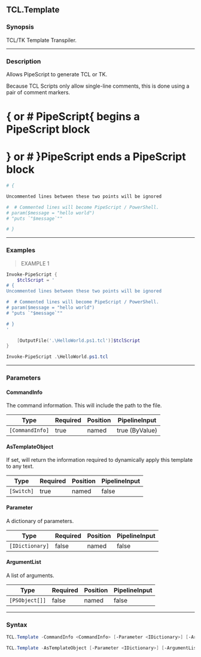 TCL.Template
------------




### Synopsis
TCL/TK Template Transpiler.



---


### Description

Allows PipeScript to generate TCL or TK.

Because TCL Scripts only allow single-line comments, this is done using a pair of comment markers.

# { or # PipeScript{  begins a PipeScript block

# } or # }PipeScript  ends a PipeScript block

~~~tcl    
# {

Uncommented lines between these two points will be ignored

#  # Commented lines will become PipeScript / PowerShell.
# param($message = "hello world")
# "puts `"$message`""

# }
~~~



---


### Examples
> EXAMPLE 1

```PowerShell
Invoke-PipeScript {
    $tclScript = '    
# {
Uncommented lines between these two points will be ignored

#  # Commented lines will become PipeScript / PowerShell.
# param($message = "hello world")
# "puts `"$message`""

# }
'

    [OutputFile('.\HelloWorld.ps1.tcl')]$tclScript
}

Invoke-PipeScript .\HelloWorld.ps1.tcl
```


---


### Parameters
#### **CommandInfo**

The command information.  This will include the path to the file.






|Type           |Required|Position|PipelineInput |
|---------------|--------|--------|--------------|
|`[CommandInfo]`|true    |named   |true (ByValue)|



#### **AsTemplateObject**

If set, will return the information required to dynamically apply this template to any text.






|Type      |Required|Position|PipelineInput|
|----------|--------|--------|-------------|
|`[Switch]`|true    |named   |false        |



#### **Parameter**

A dictionary of parameters.






|Type           |Required|Position|PipelineInput|
|---------------|--------|--------|-------------|
|`[IDictionary]`|false   |named   |false        |



#### **ArgumentList**

A list of arguments.






|Type          |Required|Position|PipelineInput|
|--------------|--------|--------|-------------|
|`[PSObject[]]`|false   |named   |false        |





---


### Syntax
```PowerShell
TCL.Template -CommandInfo <CommandInfo> [-Parameter <IDictionary>] [-ArgumentList <PSObject[]>] [<CommonParameters>]
```
```PowerShell
TCL.Template -AsTemplateObject [-Parameter <IDictionary>] [-ArgumentList <PSObject[]>] [<CommonParameters>]
```
